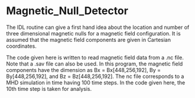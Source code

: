 # Magnetic_Null_Detector
The IDL routine can give a first hand idea about the location and number of three dimensional magnetic nulls for a magnetic field configuration. It is assumed that the magnetic field components are given in Cartesian coordinates.

The code given here is written to read magnetic field data from a .nc file. Note that a .sav file can also be used. In this program, the magnetic field components have the dimension as Bx = Bx[448,256,192], By = By[448,256,192], and Bz = Bz[448,256,192]. The nc file corresponds to a MHD simulation in time having 100 time steps. In the code given here, the 10th time step is taken for analysis.
